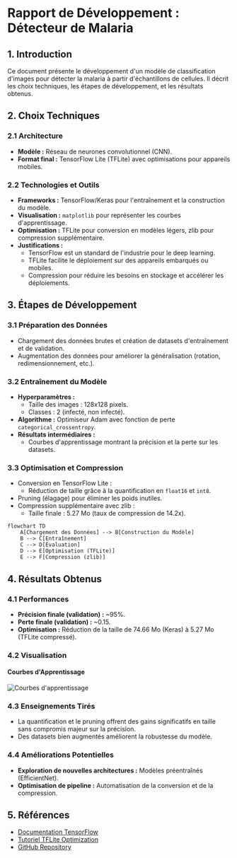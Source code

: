 
# Rapport de Développement : Détecteur de Malaria

## 1. Introduction
Ce document présente le développement d'un modèle de classification d'images pour détecter la malaria à partir d'échantillons de cellules. Il décrit les choix techniques, les étapes de développement, et les résultats obtenus.

## 2. Choix Techniques

### 2.1 Architecture
- **Modèle :** Réseau de neurones convolutionnel (CNN).
- **Format final :** TensorFlow Lite (TFLite) avec optimisations pour appareils mobiles.

### 2.2 Technologies et Outils
- **Frameworks :** TensorFlow/Keras pour l'entraînement et la construction du modèle.
- **Visualisation :** `matplotlib` pour représenter les courbes d'apprentissage.
- **Optimisation :** TFLite pour conversion en modèles légers, zlib pour compression supplémentaire.
- **Justifications :**
  - TensorFlow est un standard de l'industrie pour le deep learning.
  - TFLite facilite le déploiement sur des appareils embarqués ou mobiles.
  - Compression pour réduire les besoins en stockage et accélérer les déploiements.

## 3. Étapes de Développement

### 3.1 Préparation des Données
- Chargement des données brutes et création de datasets d'entraînement et de validation.
- Augmentation des données pour améliorer la généralisation (rotation, redimensionnement, etc.).

### 3.2 Entraînement du Modèle
- **Hyperparamètres :**
  - Taille des images : 128x128 pixels.
  - Classes : 2 (infecté, non infecté).
- **Algorithme :** Optimiseur Adam avec fonction de perte `categorical_crossentropy`.
- **Résultats intermédiaires :**
  - Courbes d'apprentissage montrant la précision et la perte sur les datasets.

### 3.3 Optimisation et Compression
- Conversion en TensorFlow Lite :
  - Réduction de taille grâce à la quantification en `float16` et `int8`.
- Pruning (élagage) pour éliminer les poids inutiles.
- Compression supplémentaire avec zlib :
  - Taille finale : 5.27 Mo (taux de compression de 14.2x).

```mermaid
flowchart TD
    A[Chargement des Données] --> B[Construction du Modèle]
    B --> C[Entraînement]
    C --> D[Évaluation]
    D --> E[Optimisation (TFLite)]
    E --> F[Compression (zlib)]
```

## 4. Résultats Obtenus

### 4.1 Performances
- **Précision finale (validation) :** ~95%.
- **Perte finale (validation) :** ~0.15.
- **Optimisation :** Réduction de la taille de 74.66 Mo (Keras) à 5.27 Mo (TFLite compressé).

### 4.2 Visualisation
#### Courbes d'Apprentissage
![Courbes d'apprentissage](https://maleriadetector-edftabgyg9gae6fq.canadacentral-01.azurewebsites.net/static/learning_curves.png)

### 4.3 Enseignements Tirés
- La quantification et le pruning offrent des gains significatifs en taille sans compromis majeur sur la précision.
- Des datasets bien augmentés améliorent la robustesse du modèle.

### 4.4 Améliorations Potentielles
- **Exploration de nouvelles architectures :** Modèles préentraînés (EfficientNet).
- **Optimisation de pipeline :** Automatisation de la conversion et de la compression.

## 5. Références
- [Documentation TensorFlow](https://www.tensorflow.org/)
- [Tutoriel TFLite Optimization](https://www.tensorflow.org/lite/performance/model_optimization)
- [GitHub Repository](https://github.com/tensorflow/models)
